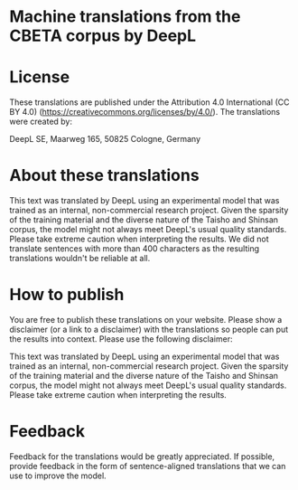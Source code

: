 # Machine translations from the CBETA corpus by DeepL


# License

These translations are published under the Attribution 4.0 International  (CC BY 4.0) (https://creativecommons.org/licenses/by/4.0/). The translations were created by: 

DeepL SE, Maarweg 165, 50825 Cologne, Germany 

# About these translations

This text was translated by DeepL using an experimental model that was trained as an internal, non-commercial research project. Given the sparsity of the training material and the diverse nature of the Taisho and Shinsan corpus, the model might not always meet DeepL's usual quality standards. Please take extreme caution when interpreting the results.
We did not translate sentences with more than 400 characters as the resulting translations wouldn't be reliable at all.  

# How to publish 
You are free to publish these translations on your website. Please show a disclaimer (or a link to a disclaimer) with the translations so people can put the results into context. Please use the following disclaimer: 

This text was translated by DeepL using an experimental model that was trained as an internal, non-commercial research project. Given the sparsity of the training material and the diverse nature of the Taisho and Shinsan corpus, the model might not always meet DeepL's usual quality standards. Please take extreme caution when interpreting the results.

# Feedback

Feedback for the translations would be greatly appreciated. If possible, provide feedback in the form of sentence-aligned translations that we can use to improve the model.   

